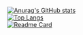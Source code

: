 [![Anurag's GitHub stats](https://github-readme-stats.vercel.app/api?username=JamesHamin)](https://github.com/anuraghazra/github-readme-stats)  
[![Top Langs](https://github-readme-stats.vercel.app/api/top-langs/?username=JamesHamin&layout=compact)](https://github.com/anuraghazra/github-readme-stats)  
[![Readme Card](https://github-readme-stats.vercel.app/api/pin/?username=JamesHamin&repo=JamesHamin)](https://github.com/anuraghazra/github-readme-stats)
